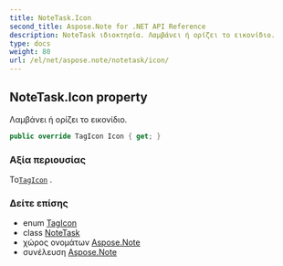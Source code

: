 ```yaml
---
title: NoteTask.Icon
second_title: Aspose.Note for .NET API Reference
description: NoteTask ιδιοκτησία. Λαμβάνει ή ορίζει το εικονίδιο.
type: docs
weight: 80
url: /el/net/aspose.note/notetask/icon/
---
```

## NoteTask.Icon property

Λαμβάνει ή ορίζει το εικονίδιο.

```csharp
public override TagIcon Icon { get; }
```

### Αξία περιουσίας

Το[`TagIcon`](../../tagicon/) .

### Δείτε επίσης

* enum [TagIcon](../../tagicon/)
* class [NoteTask](../)
* χώρος ονομάτων [Aspose.Note](../../notetask/)
* συνέλευση [Aspose.Note](../../../)


